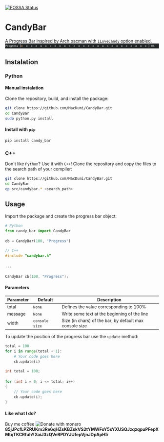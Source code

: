 [![FOSSA Status](https://app.fossa.com/api/projects/git%2Bgithub.com%2FMacDumi%2FCandyBar.svg?type=shield)](https://app.fossa.com/projects/git%2Bgithub.com%2FMacDumi%2FCandyBar?ref=badge_shield)
# CandyBar

A Progress Bar inspired by Arch pacman with `ILoveCandy` option enabled.
![CandyBar](https://github.com/MacDumi/CandyBar/blob/dc57d6b6d3d807b85b1b5e8b0eb4d7ab5313cf65/images/candybar.gif)

## Instalation

### Python

#### Manual instalation

Clone the repository, build, and install the package:

```bash
git clone https://github.com/MacDumi/CandyBar.git
cd CandyBar
sudo python.py install
```

#### Install with `pip`

```bash
pip install candy_bar
```

### C++

Don't like `Python`? Use it with `C++`!
Clone the repository and copy the files to the search path of your compiler:

```bash
git clone https://github.com/MacDumi/CandyBar.git
cd CandyBar
cp src/candybar.* <search_path>
```

## Usage

Import the package and create the progress bar object:

```python
# Python
from candy_bar import CandyBar

cb = CandyBar(100, "Progress")
```

```C++
// C++
#include "candybar.h"

...

CandyBar cb(100, "Progress");
```

#### Parameters

| Parameter | Default        | Description                                               |
| ---       | ---            | ---                                                       |
| total     | `None`         | Defines the value corresponding to 100%                   |
| message   | `None`         | Write some text at the beginning of the line              |
| width     | `console size` | Size (in chars) of the bar, by default max console size   |

To update the position of the progress bar use the `update` method:

```python
total = 100
for i in range(total + 1):
    # Your code goes here
    cb.update(i)
```

```C++
int total = 100;

for (int i = 0; i <= total; i++)
{
    // Your code goes here
    cb.update(i);
}
```

#### Like what I do?

Buy me coffee <img src="https://web.getmonero.org/press-kit/symbols/monero-symbol-480.png" alt="Donate with monero" width="80"/>
__85jJPcfLPZRUKm3Re6qHZsKBZskVS2tYMWFoY5sYXUSQJzqzqpuPFepXMtqTKCRfuhYXaiJ3zQVeRPDYJUfepVjnJDpApH5__
